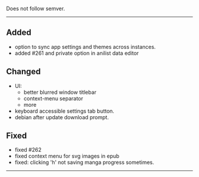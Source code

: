Does not follow semver.

---

## Added

- option to sync app settings and themes across instances.
- added #261 and private option in anilist data editor

## Changed

- UI:
  - better blurred window titlebar
  - context-menu separator
  - more
- keyboard accessible settings tab button.
- debian after update download prompt.

## Fixed

- fixed #262
- fixed context menu for svg images in epub
- fixed: clicking 'h' not saving manga progress sometimes.

---
